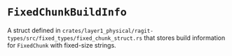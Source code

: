 # `FixedChunkBuildInfo`

A struct defined in `crates/layer1_physical/ragit-types/src/fixed_types/fixed_chunk_struct.rs` that stores build information for `FixedChunk` with fixed-size strings.